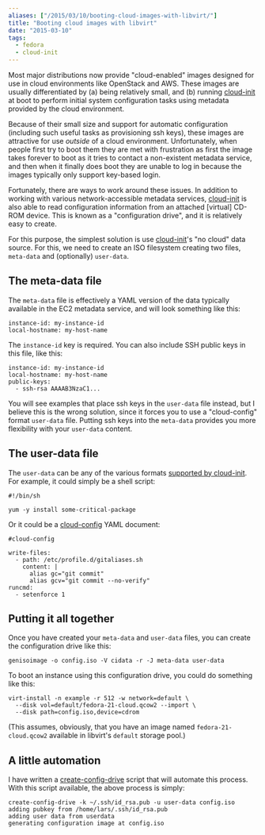 ```yaml
---
aliases: ["/2015/03/10/booting-cloud-images-with-libvirt/"]
title: "Booting cloud images with libvirt"
date: "2015-03-10"
tags:
  - fedora
  - cloud-init
---
```


Most major distributions now provide "cloud-enabled" images designed
for use in cloud environments like OpenStack and AWS.  These images
are usually differentiated by (a) being relatively small, and (b) running
[cloud-init][] at boot to perform initial system configuration tasks
using metadata provided by the cloud environment.

[cloud-init]: http://cloudinit.readthedocs.org/

Because of their small size and support for automatic configuration
(including such useful tasks as provisioning ssh keys), these images
are attractive for use *outside* of a cloud environment.
Unfortunately, when people first try to boot them they are met with
frustration as first the image takes forever to boot as it tries to
contact a non-existent metadata service, and then when it finally does
boot they are unable to log in because the images typically only
support key-based login.

Fortunately, there are ways to work around these issues.  In addition
to working with various network-accessible metadata services,
[cloud-init][] is also able to read configuration information from an
attached [virtual] CD-ROM device.  This is known as a "configuration
drive", and it is relatively easy to create.

For this purpose, the simplest solution is use [cloud-init][]'s "no
cloud" data source.  For this, we need to create an ISO filesystem
creating two files, `meta-data` and (optionally) `user-data`.

## The meta-data file

The `meta-data` file is effectively a YAML version of the data
typically available in the EC2 metadata service, and will look
something like this:

    instance-id: my-instance-id
    local-hostname: my-host-name

The `instance-id` key is required. You can also include SSH public
keys in this file, like this:

    instance-id: my-instance-id
    local-hostname: my-host-name
    public-keys:
      - ssh-rsa AAAAB3NzaC1...

You will see examples that place ssh keys in the `user-data` file
instead, but I believe this is the wrong solution, since it forces you
to use a "cloud-config" format `user-data` file.  Putting ssh keys
into the `meta-data` provides you more flexibility with your
`user-data` content.

## The user-data file

The `user-data` can be any of the various formats [supported by
cloud-init][formats].  For example, it could simply be a shell script:

    #!/bin/sh

    yum -y install some-critical-package

Or it could be a [cloud-config][] YAML document:

    #cloud-config

    write-files:
      - path: /etc/profile.d/gitaliases.sh
        content: |
          alias gc="git commit"
          alias gcv="git commit --no-verify"
    runcmd:
      - setenforce 1

[formats]: http://cloudinit.readthedocs.org/en/latest/topics/format.html
[cloud-config]: http://cloudinit.readthedocs.org/en/latest/topics/examples.html#yaml-examples

## Putting it all together

Once you have created your `meta-data` and `user-data` files, you can
create the configuration drive like this:

    genisoimage -o config.iso -V cidata -r -J meta-data user-data

To boot an instance using this configuration drive, you could do
something like this:

    virt-install -n example -r 512 -w network=default \
      --disk vol=default/fedora-21-cloud.qcow2 --import \
      --disk path=config.iso,device=cdrom

(This assumes, obviously, that you have an image named
`fedora-21-cloud.qcow2` available in libvirt's `default` storage
pool.)

## A little automation

I have written a [create-config-drive][] script that will automate
this process.  With this script available, the above process is
simply:

    create-config-drive -k ~/.ssh/id_rsa.pub -u user-data config.iso
    adding pubkey from /home/lars/.ssh/id_rsa.pub
    adding user data from userdata
    generating configuration image at config.iso

[create-config-drive]: https://github.com/larsks/virt-utils/blob/master/create-config-drive

